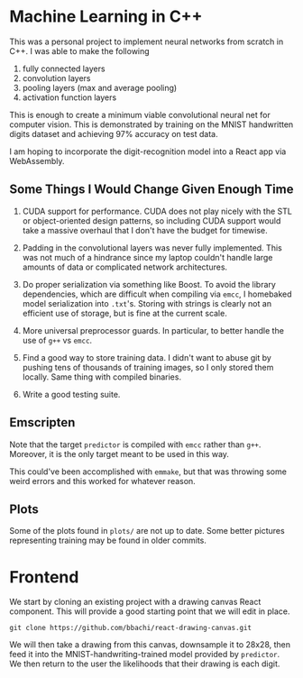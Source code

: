 # Machine Learning in C++

This was a personal project to implement neural networks from scratch in C++. I was able to make the following 
1. fully connected layers 
2. convolution layers
3. pooling layers (max and average pooling)
4. activation function layers

This is enough to create a minimum viable convolutional neural net for computer vision. This is demonstrated by training on the MNIST handwritten digits dataset and achieving 97% accuracy on test data.

I am hoping to incorporate the digit-recognition model into a React app via WebAssembly. 

## Some Things I Would Change Given Enough Time
1. CUDA support for performance. CUDA does not play nicely with the STL or object-oriented design patterns, so including CUDA support would take a massive overhaul that I don't have the budget for timewise. 

2. Padding in the convolutional layers was never fully implemented. This was not much of a hindrance since my laptop couldn't handle large amounts of data or complicated network architectures.

3. Do proper serialization via something like Boost. To avoid the library dependencies, which are difficult when compiling via `emcc`, I homebaked model serialization into `.txt`'s. Storing with strings is clearly not an efficient use of storage, but is fine at the current scale.

4. More universal preprocessor guards. In particular, to better handle the use of `g++` vs `emcc`.

5. Find a good way to store training data. I didn't want to abuse git by pushing tens of thousands of training images, so I only stored them locally. Same thing with compiled binaries.

6. Write a good testing suite.

## Emscripten

Note that the target `predictor` is compiled with `emcc` rather than `g++`. Moreover, it is the only target meant to be used in this way.

This could've been accomplished with `emmake`, but that was throwing some weird errors and this worked for whatever reason.

## Plots

Some of the plots found in `plots/` are not up to date. Some better pictures representing training may be found in older commits.

# Frontend

We start by cloning an existing project with a drawing canvas React component. This will provide a good starting point that we will edit in place.

```git clone https://github.com/bbachi/react-drawing-canvas.git```

We will then take a drawing from this canvas, downsample it to 28x28, then feed it into the MNIST-handwriting-trained model provided by `predictor`. We then return to the user the likelihoods that their drawing is each digit.

